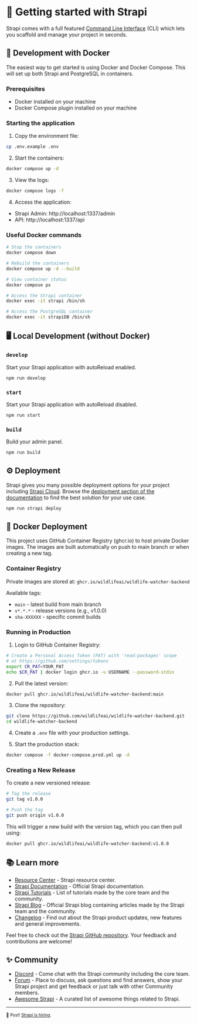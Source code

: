# 🚀 Getting started with Strapi

Strapi comes with a full featured [Command Line Interface](https://docs.strapi.io/dev-docs/cli) (CLI) which lets you scaffold and manage your project in seconds.

## 🐳 Development with Docker

The easiest way to get started is using Docker and Docker Compose. This will set up both Strapi and PostgreSQL in containers.

### Prerequisites

- Docker installed on your machine
- Docker Compose plugin installed on your machine

### Starting the application

1. Copy the environment file:

```bash
cp .env.example .env
```

2. Start the containers:

```bash
docker compose up -d
```

3. View the logs:

```bash
docker compose logs -f
```

4. Access the application:

- Strapi Admin: http://localhost:1337/admin
- API: http://localhost:1337/api

### Useful Docker commands

```bash
# Stop the containers
docker compose down

# Rebuild the containers
docker compose up -d --build

# View container status
docker compose ps

# Access the Strapi container
docker exec -it strapi /bin/sh

# Access the PostgreSQL container
docker exec -it strapiDB /bin/sh
```

## 🖥️ Local Development (without Docker)

### `develop`

Start your Strapi application with autoReload enabled.

```bash
npm run develop
```

### `start`

Start your Strapi application with autoReload disabled.

```bash
npm run start
```

### `build`

Build your admin panel.

```bash
npm run build
```

## ⚙️ Deployment

Strapi gives you many possible deployment options for your project including [Strapi Cloud](https://cloud.strapi.io). Browse the [deployment section of the documentation](https://docs.strapi.io/dev-docs/deployment) to find the best solution for your use case.

```bash
npm run strapi deploy
```

## 🐋 Docker Deployment

This project uses GitHub Container Registry (ghcr.io) to host private Docker images. The images are built automatically on push to main branch or when creating a new tag.

### Container Registry

Private images are stored at: `ghcr.io/wildlifeai/wildlife-watcher-backend`

Available tags:

- `main` - latest build from main branch
- `v*.*.*` - release versions (e.g., v1.0.0)
- `sha-XXXXXX` - specific commit builds

### Running in Production

1. Login to GitHub Container Registry:

```bash
# Create a Personal Access Token (PAT) with 'read:packages' scope
# at https://github.com/settings/tokens
export CR_PAT=YOUR_PAT
echo $CR_PAT | docker login ghcr.io -u USERNAME --password-stdin
```

2. Pull the latest version:

```bash
docker pull ghcr.io/wildlifeai/wildlife-watcher-backend:main
```

3. Clone the repository:

```bash
git clone https://github.com/wildlifeai/wildlife-watcher-backend.git
cd wildlife-watcher-backend
```

4. Create a `.env` file with your production settings.

5. Start the production stack:

```bash
docker compose -f docker-compose.prod.yml up -d
```

### Creating a New Release

To create a new versioned release:

```bash
# Tag the release
git tag v1.0.0

# Push the tag
git push origin v1.0.0
```

This will trigger a new build with the version tag, which you can then pull using:

```bash
docker pull ghcr.io/wildlifeai/wildlife-watcher-backend:v1.0.0
```

## 📚 Learn more

- [Resource Center](https://strapi.io/resource-center) - Strapi resource center.
- [Strapi Documentation](https://docs.strapi.io) - Official Strapi documentation.
- [Strapi Tutorials](https://strapi.io/tutorials) - List of tutorials made by the core team and the community.
- [Strapi Blog](https://docs.strapi.io) - Official Strapi blog containing articles made by the Strapi team and the community.
- [Changelog](https://strapi.io/changelog) - Find out about the Strapi product updates, new features and general improvements.

Feel free to check out the [Strapi GitHub repository](https://github.com/strapi/strapi). Your feedback and contributions are welcome!

## ✨ Community

- [Discord](https://discord.strapi.io) - Come chat with the Strapi community including the core team.
- [Forum](https://forum.strapi.io/) - Place to discuss, ask questions and find answers, show your Strapi project and get feedback or just talk with other Community members.
- [Awesome Strapi](https://github.com/strapi/awesome-strapi) - A curated list of awesome things related to Strapi.

---

<sub>🤫 Psst! [Strapi is hiring](https://strapi.io/careers).</sub>

